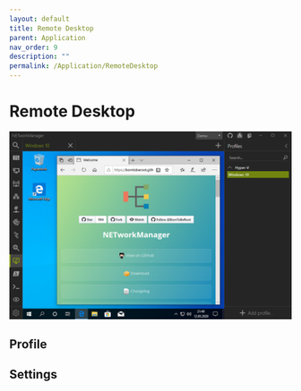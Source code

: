 ```yaml
---
layout: default
title: Remote Desktop
parent: Application
nav_order: 9
description: ""
permalink: /Application/RemoteDesktop
---
```



# Remote Desktop

![RemoteDesktop](09_RemoteDesktop.png)

## Profile

## Settings